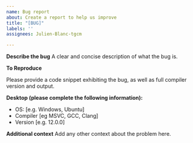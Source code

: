 ```yaml
---
name: Bug report
about: Create a report to help us improve
title: "[BUG]"
labels: ''
assignees: Julien-Blanc-tgcm

---
```


**Describe the bug**
A clear and concise description of what the bug is.

**To Reproduce**

Please provide a code snippet exhibiting the bug, as well as full compiler version and output.

**Desktop (please complete the following information):**
 - OS: [e.g. Windows, Ubuntu]
 - Compiler [eg MSVC, GCC, Clang]
 - Version [e.g. 12.0.0]

**Additional context**
Add any other context about the problem here.
